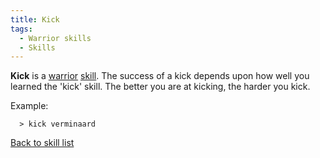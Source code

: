```yaml
---
title: Kick
tags:
  - Warrior skills
  - Skills
---
```

**Kick** is a [warrior](warrior "wikilink") [skill](skill "wikilink").
The success of a kick depends upon how well you learned the 'kick'
skill. The better you are at kicking, the harder you kick.

Example:

`  > kick verminaard`

[Back to skill list](Skill "wikilink")
